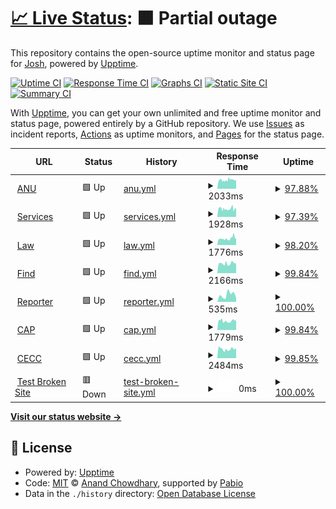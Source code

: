 # [📈 Live Status](https://joahua.github.io/anumon): <!--live status--> **🟧 Partial outage**

This repository contains the open-source uptime monitor and status page for [Josh](https://josh.st), powered by [Upptime](https://github.com/upptime/upptime).

[![Uptime CI](https://github.com/joahua/anumon/workflows/Uptime%20CI/badge.svg)](https://github.com/joahua/anumon/actions?query=workflow%3A%22Uptime+CI%22)
[![Response Time CI](https://github.com/joahua/anumon/workflows/Response%20Time%20CI/badge.svg)](https://github.com/joahua/anumon/actions?query=workflow%3A%22Response+Time+CI%22)
[![Graphs CI](https://github.com/joahua/anumon/workflows/Graphs%20CI/badge.svg)](https://github.com/joahua/anumon/actions?query=workflow%3A%22Graphs+CI%22)
[![Static Site CI](https://github.com/joahua/anumon/workflows/Static%20Site%20CI/badge.svg)](https://github.com/joahua/anumon/actions?query=workflow%3A%22Static+Site+CI%22)
[![Summary CI](https://github.com/joahua/anumon/workflows/Summary%20CI/badge.svg)](https://github.com/joahua/anumon/actions?query=workflow%3A%22Summary+CI%22)

With [Upptime](https://upptime.js.org), you can get your own unlimited and free uptime monitor and status page, powered entirely by a GitHub repository. We use [Issues](https://github.com/joahua/anumon/issues) as incident reports, [Actions](https://github.com/joahua/anumon/actions) as uptime monitors, and [Pages](https://joahua.github.io/anumon) for the status page.

<!--start: status pages-->
<!-- This summary is generated by Upptime (https://github.com/upptime/upptime) -->
<!-- Do not edit this manually, your changes will be overwritten -->
<!-- prettier-ignore -->
| URL | Status | History | Response Time | Uptime |
| --- | ------ | ------- | ------------- | ------ |
| <img alt="" src="https://icons.duckduckgo.com/ip3/www.anu.edu.au.ico" height="13"> [ANU](https://www.anu.edu.au/) | 🟩 Up | [anu.yml](https://github.com/joahua/anumon/commits/HEAD/history/anu.yml) | <details><summary><img alt="Response time graph" src="./graphs/anu/response-time-week.png" height="20"> 2033ms</summary><br><a href="https://joahua.github.io/anumon/history/anu"><img alt="Response time 2243" src="https://img.shields.io/endpoint?url=https%3A%2F%2Fraw.githubusercontent.com%2Fjoahua%2Fanumon%2FHEAD%2Fapi%2Fanu%2Fresponse-time.json"></a><br><a href="https://joahua.github.io/anumon/history/anu"><img alt="24-hour response time 2031" src="https://img.shields.io/endpoint?url=https%3A%2F%2Fraw.githubusercontent.com%2Fjoahua%2Fanumon%2FHEAD%2Fapi%2Fanu%2Fresponse-time-day.json"></a><br><a href="https://joahua.github.io/anumon/history/anu"><img alt="7-day response time 2033" src="https://img.shields.io/endpoint?url=https%3A%2F%2Fraw.githubusercontent.com%2Fjoahua%2Fanumon%2FHEAD%2Fapi%2Fanu%2Fresponse-time-week.json"></a><br><a href="https://joahua.github.io/anumon/history/anu"><img alt="30-day response time 2186" src="https://img.shields.io/endpoint?url=https%3A%2F%2Fraw.githubusercontent.com%2Fjoahua%2Fanumon%2FHEAD%2Fapi%2Fanu%2Fresponse-time-month.json"></a><br><a href="https://joahua.github.io/anumon/history/anu"><img alt="1-year response time 2243" src="https://img.shields.io/endpoint?url=https%3A%2F%2Fraw.githubusercontent.com%2Fjoahua%2Fanumon%2FHEAD%2Fapi%2Fanu%2Fresponse-time-year.json"></a></details> | <details><summary><a href="https://joahua.github.io/anumon/history/anu">97.88%</a></summary><a href="https://joahua.github.io/anumon/history/anu"><img alt="All-time uptime 98.36%" src="https://img.shields.io/endpoint?url=https%3A%2F%2Fraw.githubusercontent.com%2Fjoahua%2Fanumon%2FHEAD%2Fapi%2Fanu%2Fuptime.json"></a><br><a href="https://joahua.github.io/anumon/history/anu"><img alt="24-hour uptime 94.13%" src="https://img.shields.io/endpoint?url=https%3A%2F%2Fraw.githubusercontent.com%2Fjoahua%2Fanumon%2FHEAD%2Fapi%2Fanu%2Fuptime-day.json"></a><br><a href="https://joahua.github.io/anumon/history/anu"><img alt="7-day uptime 97.88%" src="https://img.shields.io/endpoint?url=https%3A%2F%2Fraw.githubusercontent.com%2Fjoahua%2Fanumon%2FHEAD%2Fapi%2Fanu%2Fuptime-week.json"></a><br><a href="https://joahua.github.io/anumon/history/anu"><img alt="30-day uptime 99.34%" src="https://img.shields.io/endpoint?url=https%3A%2F%2Fraw.githubusercontent.com%2Fjoahua%2Fanumon%2FHEAD%2Fapi%2Fanu%2Fuptime-month.json"></a><br><a href="https://joahua.github.io/anumon/history/anu"><img alt="1-year uptime 98.36%" src="https://img.shields.io/endpoint?url=https%3A%2F%2Fraw.githubusercontent.com%2Fjoahua%2Fanumon%2FHEAD%2Fapi%2Fanu%2Fuptime-year.json"></a></details>
| <img alt="" src="https://icons.duckduckgo.com/ip3/services.anu.edu.au.ico" height="13"> [Services](https://services.anu.edu.au/) | 🟩 Up | [services.yml](https://github.com/joahua/anumon/commits/HEAD/history/services.yml) | <details><summary><img alt="Response time graph" src="./graphs/services/response-time-week.png" height="20"> 1928ms</summary><br><a href="https://joahua.github.io/anumon/history/services"><img alt="Response time 2088" src="https://img.shields.io/endpoint?url=https%3A%2F%2Fraw.githubusercontent.com%2Fjoahua%2Fanumon%2FHEAD%2Fapi%2Fservices%2Fresponse-time.json"></a><br><a href="https://joahua.github.io/anumon/history/services"><img alt="24-hour response time 2092" src="https://img.shields.io/endpoint?url=https%3A%2F%2Fraw.githubusercontent.com%2Fjoahua%2Fanumon%2FHEAD%2Fapi%2Fservices%2Fresponse-time-day.json"></a><br><a href="https://joahua.github.io/anumon/history/services"><img alt="7-day response time 1928" src="https://img.shields.io/endpoint?url=https%3A%2F%2Fraw.githubusercontent.com%2Fjoahua%2Fanumon%2FHEAD%2Fapi%2Fservices%2Fresponse-time-week.json"></a><br><a href="https://joahua.github.io/anumon/history/services"><img alt="30-day response time 1985" src="https://img.shields.io/endpoint?url=https%3A%2F%2Fraw.githubusercontent.com%2Fjoahua%2Fanumon%2FHEAD%2Fapi%2Fservices%2Fresponse-time-month.json"></a><br><a href="https://joahua.github.io/anumon/history/services"><img alt="1-year response time 2088" src="https://img.shields.io/endpoint?url=https%3A%2F%2Fraw.githubusercontent.com%2Fjoahua%2Fanumon%2FHEAD%2Fapi%2Fservices%2Fresponse-time-year.json"></a></details> | <details><summary><a href="https://joahua.github.io/anumon/history/services">97.39%</a></summary><a href="https://joahua.github.io/anumon/history/services"><img alt="All-time uptime 98.33%" src="https://img.shields.io/endpoint?url=https%3A%2F%2Fraw.githubusercontent.com%2Fjoahua%2Fanumon%2FHEAD%2Fapi%2Fservices%2Fuptime.json"></a><br><a href="https://joahua.github.io/anumon/history/services"><img alt="24-hour uptime 90.61%" src="https://img.shields.io/endpoint?url=https%3A%2F%2Fraw.githubusercontent.com%2Fjoahua%2Fanumon%2FHEAD%2Fapi%2Fservices%2Fuptime-day.json"></a><br><a href="https://joahua.github.io/anumon/history/services"><img alt="7-day uptime 97.39%" src="https://img.shields.io/endpoint?url=https%3A%2F%2Fraw.githubusercontent.com%2Fjoahua%2Fanumon%2FHEAD%2Fapi%2Fservices%2Fuptime-week.json"></a><br><a href="https://joahua.github.io/anumon/history/services"><img alt="30-day uptime 99.23%" src="https://img.shields.io/endpoint?url=https%3A%2F%2Fraw.githubusercontent.com%2Fjoahua%2Fanumon%2FHEAD%2Fapi%2Fservices%2Fuptime-month.json"></a><br><a href="https://joahua.github.io/anumon/history/services"><img alt="1-year uptime 98.33%" src="https://img.shields.io/endpoint?url=https%3A%2F%2Fraw.githubusercontent.com%2Fjoahua%2Fanumon%2FHEAD%2Fapi%2Fservices%2Fuptime-year.json"></a></details>
| <img alt="" src="https://icons.duckduckgo.com/ip3/law.anu.edu.au.ico" height="13"> [Law](https://law.anu.edu.au/) | 🟩 Up | [law.yml](https://github.com/joahua/anumon/commits/HEAD/history/law.yml) | <details><summary><img alt="Response time graph" src="./graphs/law/response-time-week.png" height="20"> 1776ms</summary><br><a href="https://joahua.github.io/anumon/history/law"><img alt="Response time 1773" src="https://img.shields.io/endpoint?url=https%3A%2F%2Fraw.githubusercontent.com%2Fjoahua%2Fanumon%2FHEAD%2Fapi%2Flaw%2Fresponse-time.json"></a><br><a href="https://joahua.github.io/anumon/history/law"><img alt="24-hour response time 2283" src="https://img.shields.io/endpoint?url=https%3A%2F%2Fraw.githubusercontent.com%2Fjoahua%2Fanumon%2FHEAD%2Fapi%2Flaw%2Fresponse-time-day.json"></a><br><a href="https://joahua.github.io/anumon/history/law"><img alt="7-day response time 1776" src="https://img.shields.io/endpoint?url=https%3A%2F%2Fraw.githubusercontent.com%2Fjoahua%2Fanumon%2FHEAD%2Fapi%2Flaw%2Fresponse-time-week.json"></a><br><a href="https://joahua.github.io/anumon/history/law"><img alt="30-day response time 1867" src="https://img.shields.io/endpoint?url=https%3A%2F%2Fraw.githubusercontent.com%2Fjoahua%2Fanumon%2FHEAD%2Fapi%2Flaw%2Fresponse-time-month.json"></a><br><a href="https://joahua.github.io/anumon/history/law"><img alt="1-year response time 1773" src="https://img.shields.io/endpoint?url=https%3A%2F%2Fraw.githubusercontent.com%2Fjoahua%2Fanumon%2FHEAD%2Fapi%2Flaw%2Fresponse-time-year.json"></a></details> | <details><summary><a href="https://joahua.github.io/anumon/history/law">98.20%</a></summary><a href="https://joahua.github.io/anumon/history/law"><img alt="All-time uptime 98.37%" src="https://img.shields.io/endpoint?url=https%3A%2F%2Fraw.githubusercontent.com%2Fjoahua%2Fanumon%2FHEAD%2Fapi%2Flaw%2Fuptime.json"></a><br><a href="https://joahua.github.io/anumon/history/law"><img alt="24-hour uptime 96.24%" src="https://img.shields.io/endpoint?url=https%3A%2F%2Fraw.githubusercontent.com%2Fjoahua%2Fanumon%2FHEAD%2Fapi%2Flaw%2Fuptime-day.json"></a><br><a href="https://joahua.github.io/anumon/history/law"><img alt="7-day uptime 98.20%" src="https://img.shields.io/endpoint?url=https%3A%2F%2Fraw.githubusercontent.com%2Fjoahua%2Fanumon%2FHEAD%2Fapi%2Flaw%2Fuptime-week.json"></a><br><a href="https://joahua.github.io/anumon/history/law"><img alt="30-day uptime 99.42%" src="https://img.shields.io/endpoint?url=https%3A%2F%2Fraw.githubusercontent.com%2Fjoahua%2Fanumon%2FHEAD%2Fapi%2Flaw%2Fuptime-month.json"></a><br><a href="https://joahua.github.io/anumon/history/law"><img alt="1-year uptime 98.37%" src="https://img.shields.io/endpoint?url=https%3A%2F%2Fraw.githubusercontent.com%2Fjoahua%2Fanumon%2FHEAD%2Fapi%2Flaw%2Fuptime-year.json"></a></details>
| <img alt="" src="https://icons.duckduckgo.com/ip3/find.anu.edu.au.ico" height="13"> [Find](https://find.anu.edu.au/search?q=vc) | 🟩 Up | [find.yml](https://github.com/joahua/anumon/commits/HEAD/history/find.yml) | <details><summary><img alt="Response time graph" src="./graphs/find/response-time-week.png" height="20"> 2166ms</summary><br><a href="https://joahua.github.io/anumon/history/find"><img alt="Response time 1982" src="https://img.shields.io/endpoint?url=https%3A%2F%2Fraw.githubusercontent.com%2Fjoahua%2Fanumon%2FHEAD%2Fapi%2Ffind%2Fresponse-time.json"></a><br><a href="https://joahua.github.io/anumon/history/find"><img alt="24-hour response time 2954" src="https://img.shields.io/endpoint?url=https%3A%2F%2Fraw.githubusercontent.com%2Fjoahua%2Fanumon%2FHEAD%2Fapi%2Ffind%2Fresponse-time-day.json"></a><br><a href="https://joahua.github.io/anumon/history/find"><img alt="7-day response time 2166" src="https://img.shields.io/endpoint?url=https%3A%2F%2Fraw.githubusercontent.com%2Fjoahua%2Fanumon%2FHEAD%2Fapi%2Ffind%2Fresponse-time-week.json"></a><br><a href="https://joahua.github.io/anumon/history/find"><img alt="30-day response time 2074" src="https://img.shields.io/endpoint?url=https%3A%2F%2Fraw.githubusercontent.com%2Fjoahua%2Fanumon%2FHEAD%2Fapi%2Ffind%2Fresponse-time-month.json"></a><br><a href="https://joahua.github.io/anumon/history/find"><img alt="1-year response time 1982" src="https://img.shields.io/endpoint?url=https%3A%2F%2Fraw.githubusercontent.com%2Fjoahua%2Fanumon%2FHEAD%2Fapi%2Ffind%2Fresponse-time-year.json"></a></details> | <details><summary><a href="https://joahua.github.io/anumon/history/find">99.84%</a></summary><a href="https://joahua.github.io/anumon/history/find"><img alt="All-time uptime 98.60%" src="https://img.shields.io/endpoint?url=https%3A%2F%2Fraw.githubusercontent.com%2Fjoahua%2Fanumon%2FHEAD%2Fapi%2Ffind%2Fuptime.json"></a><br><a href="https://joahua.github.io/anumon/history/find"><img alt="24-hour uptime 98.87%" src="https://img.shields.io/endpoint?url=https%3A%2F%2Fraw.githubusercontent.com%2Fjoahua%2Fanumon%2FHEAD%2Fapi%2Ffind%2Fuptime-day.json"></a><br><a href="https://joahua.github.io/anumon/history/find"><img alt="7-day uptime 99.84%" src="https://img.shields.io/endpoint?url=https%3A%2F%2Fraw.githubusercontent.com%2Fjoahua%2Fanumon%2FHEAD%2Fapi%2Ffind%2Fuptime-week.json"></a><br><a href="https://joahua.github.io/anumon/history/find"><img alt="30-day uptime 99.83%" src="https://img.shields.io/endpoint?url=https%3A%2F%2Fraw.githubusercontent.com%2Fjoahua%2Fanumon%2FHEAD%2Fapi%2Ffind%2Fuptime-month.json"></a><br><a href="https://joahua.github.io/anumon/history/find"><img alt="1-year uptime 98.60%" src="https://img.shields.io/endpoint?url=https%3A%2F%2Fraw.githubusercontent.com%2Fjoahua%2Fanumon%2FHEAD%2Fapi%2Ffind%2Fuptime-year.json"></a></details>
| <img alt="" src="https://icons.duckduckgo.com/ip3/reporter.anu.edu.au.ico" height="13"> [Reporter](https://reporter.anu.edu.au/) | 🟩 Up | [reporter.yml](https://github.com/joahua/anumon/commits/HEAD/history/reporter.yml) | <details><summary><img alt="Response time graph" src="./graphs/reporter/response-time-week.png" height="20"> 535ms</summary><br><a href="https://joahua.github.io/anumon/history/reporter"><img alt="Response time 512" src="https://img.shields.io/endpoint?url=https%3A%2F%2Fraw.githubusercontent.com%2Fjoahua%2Fanumon%2FHEAD%2Fapi%2Freporter%2Fresponse-time.json"></a><br><a href="https://joahua.github.io/anumon/history/reporter"><img alt="24-hour response time 302" src="https://img.shields.io/endpoint?url=https%3A%2F%2Fraw.githubusercontent.com%2Fjoahua%2Fanumon%2FHEAD%2Fapi%2Freporter%2Fresponse-time-day.json"></a><br><a href="https://joahua.github.io/anumon/history/reporter"><img alt="7-day response time 535" src="https://img.shields.io/endpoint?url=https%3A%2F%2Fraw.githubusercontent.com%2Fjoahua%2Fanumon%2FHEAD%2Fapi%2Freporter%2Fresponse-time-week.json"></a><br><a href="https://joahua.github.io/anumon/history/reporter"><img alt="30-day response time 587" src="https://img.shields.io/endpoint?url=https%3A%2F%2Fraw.githubusercontent.com%2Fjoahua%2Fanumon%2FHEAD%2Fapi%2Freporter%2Fresponse-time-month.json"></a><br><a href="https://joahua.github.io/anumon/history/reporter"><img alt="1-year response time 512" src="https://img.shields.io/endpoint?url=https%3A%2F%2Fraw.githubusercontent.com%2Fjoahua%2Fanumon%2FHEAD%2Fapi%2Freporter%2Fresponse-time-year.json"></a></details> | <details><summary><a href="https://joahua.github.io/anumon/history/reporter">100.00%</a></summary><a href="https://joahua.github.io/anumon/history/reporter"><img alt="All-time uptime 100.00%" src="https://img.shields.io/endpoint?url=https%3A%2F%2Fraw.githubusercontent.com%2Fjoahua%2Fanumon%2FHEAD%2Fapi%2Freporter%2Fuptime.json"></a><br><a href="https://joahua.github.io/anumon/history/reporter"><img alt="24-hour uptime 100.00%" src="https://img.shields.io/endpoint?url=https%3A%2F%2Fraw.githubusercontent.com%2Fjoahua%2Fanumon%2FHEAD%2Fapi%2Freporter%2Fuptime-day.json"></a><br><a href="https://joahua.github.io/anumon/history/reporter"><img alt="7-day uptime 100.00%" src="https://img.shields.io/endpoint?url=https%3A%2F%2Fraw.githubusercontent.com%2Fjoahua%2Fanumon%2FHEAD%2Fapi%2Freporter%2Fuptime-week.json"></a><br><a href="https://joahua.github.io/anumon/history/reporter"><img alt="30-day uptime 100.00%" src="https://img.shields.io/endpoint?url=https%3A%2F%2Fraw.githubusercontent.com%2Fjoahua%2Fanumon%2FHEAD%2Fapi%2Freporter%2Fuptime-month.json"></a><br><a href="https://joahua.github.io/anumon/history/reporter"><img alt="1-year uptime 100.00%" src="https://img.shields.io/endpoint?url=https%3A%2F%2Fraw.githubusercontent.com%2Fjoahua%2Fanumon%2FHEAD%2Fapi%2Freporter%2Fuptime-year.json"></a></details>
| <img alt="" src="https://icons.duckduckgo.com/ip3/asiapacific.anu.edu.au.ico" height="13"> [CAP](https://asiapacific.anu.edu.au/) | 🟩 Up | [cap.yml](https://github.com/joahua/anumon/commits/HEAD/history/cap.yml) | <details><summary><img alt="Response time graph" src="./graphs/cap/response-time-week.png" height="20"> 1779ms</summary><br><a href="https://joahua.github.io/anumon/history/cap"><img alt="Response time 4037" src="https://img.shields.io/endpoint?url=https%3A%2F%2Fraw.githubusercontent.com%2Fjoahua%2Fanumon%2FHEAD%2Fapi%2Fcap%2Fresponse-time.json"></a><br><a href="https://joahua.github.io/anumon/history/cap"><img alt="24-hour response time 1977" src="https://img.shields.io/endpoint?url=https%3A%2F%2Fraw.githubusercontent.com%2Fjoahua%2Fanumon%2FHEAD%2Fapi%2Fcap%2Fresponse-time-day.json"></a><br><a href="https://joahua.github.io/anumon/history/cap"><img alt="7-day response time 1779" src="https://img.shields.io/endpoint?url=https%3A%2F%2Fraw.githubusercontent.com%2Fjoahua%2Fanumon%2FHEAD%2Fapi%2Fcap%2Fresponse-time-week.json"></a><br><a href="https://joahua.github.io/anumon/history/cap"><img alt="30-day response time 1816" src="https://img.shields.io/endpoint?url=https%3A%2F%2Fraw.githubusercontent.com%2Fjoahua%2Fanumon%2FHEAD%2Fapi%2Fcap%2Fresponse-time-month.json"></a><br><a href="https://joahua.github.io/anumon/history/cap"><img alt="1-year response time 4037" src="https://img.shields.io/endpoint?url=https%3A%2F%2Fraw.githubusercontent.com%2Fjoahua%2Fanumon%2FHEAD%2Fapi%2Fcap%2Fresponse-time-year.json"></a></details> | <details><summary><a href="https://joahua.github.io/anumon/history/cap">99.84%</a></summary><a href="https://joahua.github.io/anumon/history/cap"><img alt="All-time uptime 97.34%" src="https://img.shields.io/endpoint?url=https%3A%2F%2Fraw.githubusercontent.com%2Fjoahua%2Fanumon%2FHEAD%2Fapi%2Fcap%2Fuptime.json"></a><br><a href="https://joahua.github.io/anumon/history/cap"><img alt="24-hour uptime 98.90%" src="https://img.shields.io/endpoint?url=https%3A%2F%2Fraw.githubusercontent.com%2Fjoahua%2Fanumon%2FHEAD%2Fapi%2Fcap%2Fuptime-day.json"></a><br><a href="https://joahua.github.io/anumon/history/cap"><img alt="7-day uptime 99.84%" src="https://img.shields.io/endpoint?url=https%3A%2F%2Fraw.githubusercontent.com%2Fjoahua%2Fanumon%2FHEAD%2Fapi%2Fcap%2Fuptime-week.json"></a><br><a href="https://joahua.github.io/anumon/history/cap"><img alt="30-day uptime 99.83%" src="https://img.shields.io/endpoint?url=https%3A%2F%2Fraw.githubusercontent.com%2Fjoahua%2Fanumon%2FHEAD%2Fapi%2Fcap%2Fuptime-month.json"></a><br><a href="https://joahua.github.io/anumon/history/cap"><img alt="1-year uptime 97.34%" src="https://img.shields.io/endpoint?url=https%3A%2F%2Fraw.githubusercontent.com%2Fjoahua%2Fanumon%2FHEAD%2Fapi%2Fcap%2Fuptime-year.json"></a></details>
| <img alt="" src="https://icons.duckduckgo.com/ip3/cecc.anu.edu.au.ico" height="13"> [CECC](https://cecc.anu.edu.au/) | 🟩 Up | [cecc.yml](https://github.com/joahua/anumon/commits/HEAD/history/cecc.yml) | <details><summary><img alt="Response time graph" src="./graphs/cecc/response-time-week.png" height="20"> 2484ms</summary><br><a href="https://joahua.github.io/anumon/history/cecc"><img alt="Response time 2527" src="https://img.shields.io/endpoint?url=https%3A%2F%2Fraw.githubusercontent.com%2Fjoahua%2Fanumon%2FHEAD%2Fapi%2Fcecc%2Fresponse-time.json"></a><br><a href="https://joahua.github.io/anumon/history/cecc"><img alt="24-hour response time 2600" src="https://img.shields.io/endpoint?url=https%3A%2F%2Fraw.githubusercontent.com%2Fjoahua%2Fanumon%2FHEAD%2Fapi%2Fcecc%2Fresponse-time-day.json"></a><br><a href="https://joahua.github.io/anumon/history/cecc"><img alt="7-day response time 2484" src="https://img.shields.io/endpoint?url=https%3A%2F%2Fraw.githubusercontent.com%2Fjoahua%2Fanumon%2FHEAD%2Fapi%2Fcecc%2Fresponse-time-week.json"></a><br><a href="https://joahua.github.io/anumon/history/cecc"><img alt="30-day response time 2653" src="https://img.shields.io/endpoint?url=https%3A%2F%2Fraw.githubusercontent.com%2Fjoahua%2Fanumon%2FHEAD%2Fapi%2Fcecc%2Fresponse-time-month.json"></a><br><a href="https://joahua.github.io/anumon/history/cecc"><img alt="1-year response time 2527" src="https://img.shields.io/endpoint?url=https%3A%2F%2Fraw.githubusercontent.com%2Fjoahua%2Fanumon%2FHEAD%2Fapi%2Fcecc%2Fresponse-time-year.json"></a></details> | <details><summary><a href="https://joahua.github.io/anumon/history/cecc">99.85%</a></summary><a href="https://joahua.github.io/anumon/history/cecc"><img alt="All-time uptime 98.35%" src="https://img.shields.io/endpoint?url=https%3A%2F%2Fraw.githubusercontent.com%2Fjoahua%2Fanumon%2FHEAD%2Fapi%2Fcecc%2Fuptime.json"></a><br><a href="https://joahua.github.io/anumon/history/cecc"><img alt="24-hour uptime 98.93%" src="https://img.shields.io/endpoint?url=https%3A%2F%2Fraw.githubusercontent.com%2Fjoahua%2Fanumon%2FHEAD%2Fapi%2Fcecc%2Fuptime-day.json"></a><br><a href="https://joahua.github.io/anumon/history/cecc"><img alt="7-day uptime 99.85%" src="https://img.shields.io/endpoint?url=https%3A%2F%2Fraw.githubusercontent.com%2Fjoahua%2Fanumon%2FHEAD%2Fapi%2Fcecc%2Fuptime-week.json"></a><br><a href="https://joahua.github.io/anumon/history/cecc"><img alt="30-day uptime 99.96%" src="https://img.shields.io/endpoint?url=https%3A%2F%2Fraw.githubusercontent.com%2Fjoahua%2Fanumon%2FHEAD%2Fapi%2Fcecc%2Fuptime-month.json"></a><br><a href="https://joahua.github.io/anumon/history/cecc"><img alt="1-year uptime 98.35%" src="https://img.shields.io/endpoint?url=https%3A%2F%2Fraw.githubusercontent.com%2Fjoahua%2Fanumon%2FHEAD%2Fapi%2Fcecc%2Fuptime-year.json"></a></details>
| <img alt="" src="https://icons.duckduckgo.com/ip3/thissitedoesnotexist.koj.co.ico" height="13"> [Test Broken Site](https://thissitedoesnotexist.koj.co) | 🟥 Down | [test-broken-site.yml](https://github.com/joahua/anumon/commits/HEAD/history/test-broken-site.yml) | <details><summary><img alt="Response time graph" src="./graphs/test-broken-site/response-time-week.png" height="20"> 0ms</summary><br><a href="https://joahua.github.io/anumon/history/test-broken-site"><img alt="Response time 0" src="https://img.shields.io/endpoint?url=https%3A%2F%2Fraw.githubusercontent.com%2Fjoahua%2Fanumon%2FHEAD%2Fapi%2Ftest-broken-site%2Fresponse-time.json"></a><br><a href="https://joahua.github.io/anumon/history/test-broken-site"><img alt="24-hour response time 0" src="https://img.shields.io/endpoint?url=https%3A%2F%2Fraw.githubusercontent.com%2Fjoahua%2Fanumon%2FHEAD%2Fapi%2Ftest-broken-site%2Fresponse-time-day.json"></a><br><a href="https://joahua.github.io/anumon/history/test-broken-site"><img alt="7-day response time 0" src="https://img.shields.io/endpoint?url=https%3A%2F%2Fraw.githubusercontent.com%2Fjoahua%2Fanumon%2FHEAD%2Fapi%2Ftest-broken-site%2Fresponse-time-week.json"></a><br><a href="https://joahua.github.io/anumon/history/test-broken-site"><img alt="30-day response time 0" src="https://img.shields.io/endpoint?url=https%3A%2F%2Fraw.githubusercontent.com%2Fjoahua%2Fanumon%2FHEAD%2Fapi%2Ftest-broken-site%2Fresponse-time-month.json"></a><br><a href="https://joahua.github.io/anumon/history/test-broken-site"><img alt="1-year response time 0" src="https://img.shields.io/endpoint?url=https%3A%2F%2Fraw.githubusercontent.com%2Fjoahua%2Fanumon%2FHEAD%2Fapi%2Ftest-broken-site%2Fresponse-time-year.json"></a></details> | <details><summary><a href="https://joahua.github.io/anumon/history/test-broken-site">100.00%</a></summary><a href="https://joahua.github.io/anumon/history/test-broken-site"><img alt="All-time uptime 100.00%" src="https://img.shields.io/endpoint?url=https%3A%2F%2Fraw.githubusercontent.com%2Fjoahua%2Fanumon%2FHEAD%2Fapi%2Ftest-broken-site%2Fuptime.json"></a><br><a href="https://joahua.github.io/anumon/history/test-broken-site"><img alt="24-hour uptime 100.00%" src="https://img.shields.io/endpoint?url=https%3A%2F%2Fraw.githubusercontent.com%2Fjoahua%2Fanumon%2FHEAD%2Fapi%2Ftest-broken-site%2Fuptime-day.json"></a><br><a href="https://joahua.github.io/anumon/history/test-broken-site"><img alt="7-day uptime 100.00%" src="https://img.shields.io/endpoint?url=https%3A%2F%2Fraw.githubusercontent.com%2Fjoahua%2Fanumon%2FHEAD%2Fapi%2Ftest-broken-site%2Fuptime-week.json"></a><br><a href="https://joahua.github.io/anumon/history/test-broken-site"><img alt="30-day uptime 100.00%" src="https://img.shields.io/endpoint?url=https%3A%2F%2Fraw.githubusercontent.com%2Fjoahua%2Fanumon%2FHEAD%2Fapi%2Ftest-broken-site%2Fuptime-month.json"></a><br><a href="https://joahua.github.io/anumon/history/test-broken-site"><img alt="1-year uptime 100.00%" src="https://img.shields.io/endpoint?url=https%3A%2F%2Fraw.githubusercontent.com%2Fjoahua%2Fanumon%2FHEAD%2Fapi%2Ftest-broken-site%2Fuptime-year.json"></a></details>

<!--end: status pages-->

[**Visit our status website →**](https://joahua.github.io/anumon)

## 📄 License

- Powered by: [Upptime](https://github.com/upptime/upptime)
- Code: [MIT](./LICENSE) © [Anand Chowdhary](https://anandchowdhary.com), supported by [Pabio](https://pabio.com)
- Data in the `./history` directory: [Open Database License](https://opendatacommons.org/licenses/odbl/1-0/)

